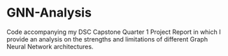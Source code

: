 # GNN-Analysis
Code accompanying my DSC Capstone Quarter 1 Project Report in which I provide an analysis on the strengths and limitations of different Graph Neural Network architectures.
